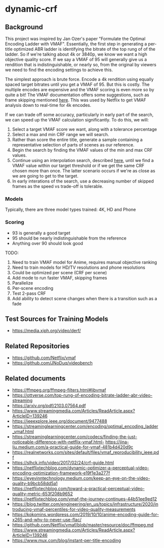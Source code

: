 # dynamic-crf

## Background

This project was inspired by Jan Ozer's paper "Formulate the Optimal Encoding Ladder with VMAF". Essentially, the first step in generating a per-title optimized ABR ladder is identifying the bitrate of the top rung of of the ladder. So if we're talking about 4k or 3840p, we know we want a high objective quality score. If we say a VMAF of 95 will generally give us a rendition that is indistinguishable, or nearly so, from the original by viewers we need to find the encoding settings to achieve this.

The simplest approach is brute force. Encode a 4k rendition using equally spaced target bitrates until you get a VMAF of 95. But this is costly. The multiple encodes are expensive and the VMAF scoring is even more so by quite a bit! The VMAF documentation offers some suggestions, such as frame skipping mentioned [here](https://netflixtechblog.com/vmaf-the-journey-continues-44b51ee9ed12). This was used by Netflix to get VMAF analysis down to real-time for 4k encodes.

If we can trade off some accuracy, particularly in early part of the search, we can speed up the VMAF calculation significantly. To do this, we will:

1. Select a target VMAF score we want, along with a tolerance percentage
2. Select a max and min CRF range we will search.
3. Rather than score the entire title, generate a sample containing a representative selection of parts of scenes as our reference.
4. Begin the search by finding the VMAF values of the min and max CRF values.
5. Continue using an interpolation search, described [here](hhttps://www.geeksforgeeks.org/g-fact-84/), until we find a VMAF value within our target threshold or if we get the same CRF chosen more than once. The latter scenario occurs if we're as close as we are going to get to the target.
6. In early interations of the search, use a decreasing number of skipped frames as the speed vs trade-off is tolerable. 

### Models

Typically, there are three model types trained: 4K, HD and Phone

### Scoring

- 93 is generally a good target
- 95 should be nearly indistinguishable from the reference
- Anything over 90 should look good

TODO:

1. Need to train VMAF model for Anime, requires manual objective ranking
2. Need to train models for HD/TV resolutions and phone resolutions
3. Could be optimized per scene (CRF per scene)
4. Add mode to run faster VMAF, skipping frames
5. Parallelize
6. Per-scene encoding
7. Test 2-pass CRF
8. Add ability to detect scene changes when there is a transition such as a fade

## Test Sources for Training Models

- https://media.xiph.org/video/derf/

## Related Repositories

- https://github.com/Netflix/vmaf
- https://github.com/JNoDuq/videobench

## Related documents

- https://ffmpeg.org/ffmpeg-filters.html#libvmaf
- https://ottverse.com/top-rung-of-encoding-bitrate-ladder-abr-video-streaming
- https://arxiv.org/pdf/2103.07564.pdf
- https://www.streamingmedia.com/Articles/ReadArticle.aspx?ArticleID=139246
- https://ieeexplore.ieee.org/document/9477488
- https://streaminglearningcenter.com/encoding/optimal_encoding_ladder_vmaf.html
- https://streaminglearningcenter.com/codecs/finding-the-just-noticeable-difference-with-netflix-vmaf.html- https://jina-liu.medium.com/a-practical-guide-for-vmaf-481b4d420d9c
- https://realnetworks.com/sites/default/files/vmaf_reproducibility_ieee.pdf
- https://slhck.info/video/2017/02/24/crf-guide.html
- https://netflixtechblog.com/dynamic-optimizer-a-perceptual-video-encoding-optimization-framework-e19f1e3a277f
- https://eyevinntechnology.medium.com/keep-an-eye-on-the-video-quality-b9bcb58dd5a1
- https://netflixtechblog.com/toward-a-practical-perceptual-video-quality-metric-653f208b9652
- https://netflixtechblog.com/vmaf-the-journey-continues-44b51ee9ed12
- https://blog.twitter.com/engineering/en_us/topics/infrastructure/2020/introducing-vmaf-percentiles-for-video-quality-measurements
- https://kokomins.wordpress.com/2019/10/10/anime-encoding-guide-for-x265-and-why-to-never-use-flac/
- https://github.com/Netflix/vmaf/blob/master/resource/doc/ffmpeg.md
https://www.streamingmedia.com/Articles/ReadArticle.aspx?ArticleID=139246
- https://www.mux.com/blog/instant-per-title-encoding